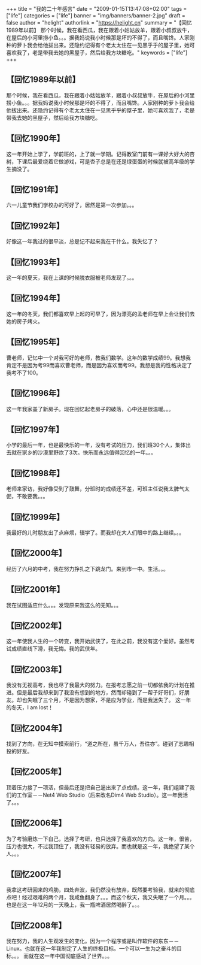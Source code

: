 +++
title = "我的二十年感言"
date = "2009-01-15T13:47:08+02:00"
tags = ["life"]
categories = ["life"]
banner = "img/banners/banner-2.jpg"
draft = false
author = "helight"
authorlink = "https://helight.cn"
summary = "【回忆1989年以前】 那个时候，我在看西瓜，我在跟着小姑姑放羊，跟着小叔叔放牛，在屋后的小河里捞小鱼。。。据我妈说我小时候那是坏的不得了，而且嘴馋。人家刚种的萝卜我会给他拔出来。还隐约记得有个老太太住在一见黑乎乎的屋子里，她可喜欢我了，老是带我去她的黑屋子，然后给我方块糖吃。"
keywords = ["life"]
+++

## 【回忆1989年以前】

 那个时候，我在看西瓜，我在跟着小姑姑放羊，跟着小叔叔放牛，在屋后的小河里捞小鱼。。。据我妈说我小时候那是坏的不得了，而且嘴馋。人家刚种的萝卜我会给他拔出来。还隐约记得有个老太太住在一见黑乎乎的屋子里，她可喜欢我了，老是带我去她的黑屋子，然后给我方块糖吃。 

## 【回忆1990年】
这一年开始上学了，学前班的，上了就一学期。记得教室门前有一课好大好大的杏树，下课后最爱绕着它做游戏，可是杏子总是在还是绿蛋蛋的时候就被高年级的学生摘没了。 

## 【回忆1991年】
六一儿童节我们学校办的可好了，居然是第一次参加。。。 
## 【回忆1992年】 
好像这一年我过的很平淡，总是记不起来我在干什么。我失忆了？ 
## 【回忆1993年】 
这一年的夏天，我在上课的时候脱衣服被老师发现了。。。 
## 【回忆1994年】 
这一年的冬天，我们都喜欢早上起的可早了，因为漂亮的孟老师在早上会让我们去她的房子烤火。 
## 【回忆1995年】 
曹老师，记忆中一个对我可好的老师，教我们数学。这年的数学成绩99。我想我肯定不是因为考99而喜欢曹老师，而是因为喜欢而考99。我想是我的性格决定了我考不了100。 
## 【回忆1996年】 
这一年我家盖了新房子。现在回忆起老房子的破落，心中还是很温暖。。。 
## 【回忆1997年】 
小学的最后一年，也是最快乐的一年，没有考试的压力，我们班30个人，集体出去就在家乡的沙漠里野炊了3次。快乐而永远值得回忆的一年。。。 
## 【回忆1998年】 　　 
老师来家访，我好像受到了鼓舞，分班时的成绩还不差，可班主任说我太脾气太倔，不敢要我。。。 
## 【回忆1999年】 　　 
我最好的儿时朋友出了点麻烦，辍学了。而我却在大人们眼中的路上继续。。。 
## 【回忆2000年】 　　 
经历了六月的中考，我在努力挣扎之下跳龙门。来到市一中。生活。。。 
## 【回忆2001年】 　　 
我在试图适应什么。。。发现原来我这么的无知。。。 
## 【回忆2002年】 　 
这一年使我人生的一个转变，我开始武侠了，在此之前，我没有这个爱好。虽然考试成绩直线下滑，我无悔。我的武侠年。 
## 【回忆2003年】 　　
我没有无视高考，我也尽了我最大的努力。在报考志愿之前一切都依我的计划在推进。但是最后我却来到了我没有想到的地方，然而却碰到了一帮子好哥们，好朋友。却也失眠了三个月，不是因为想家，不是应为学业，而是我迷失了。 这一年的冬天，I am lost！ 
## 【回忆2004年】 　　
找到了方向，在无知中摸索前行，“道之所在，虽千万人，吾往亦”。碰到了志趣相投的好友。 
## 【回忆2005年】 　　
顶着压力接了一项活，但最后还是把自己逼出来了点成绩。这一年，我们组建了我们的工作室－－Net4 Web Studio（后来改名Dim4 Web Studio）。这一年我活了。。。 
## 【回忆2006年】 　　
为了考验磨炼一下自己，选择了考研，也只选择了我喜欢的方向。这一年，很苦，压力也很大，不过我顶住了，我没有轻易的放弃。而也就是这一年，我绝望了某个人。。。 
## 【回忆2007年】 　　
我拿这考研回来的鸡肋，四处奔波，我仍然没有放弃，既然要考验我，就来的彻底点吧！经过艰难的两个月，我咸鱼翻身了。。。而这个秋天，我又失眠了一个月。。。也是在这一年12月的一天晚上，我一瓶啤酒居然喝醉了。。。 
## 【回忆2008年】 　　
我在努力，我的人生观发生的变化。因为一个程序或是叫作软件的东东－－Linux。也就在这一年我制定了人生的终极目标。一个可以一生为之奋斗的目标。。。 而就在这一年中国彻底感动了世界。。。
